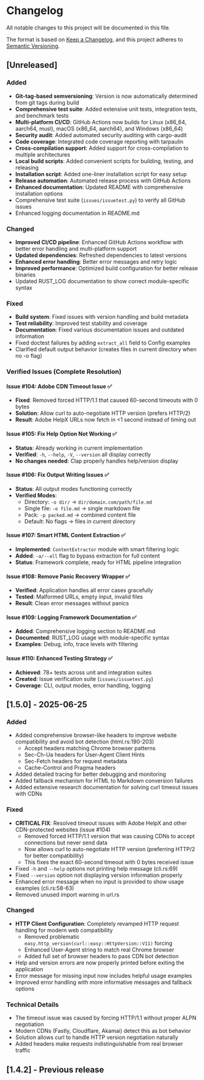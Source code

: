 # Changelog

All notable changes to this project will be documented in this file.

The format is based on [Keep a Changelog](https://keepachangelog.com/en/1.0.0/),
and this project adheres to [Semantic Versioning](https://semver.org/spec/v2.0.0.html).

## [Unreleased]

### Added
- **Git-tag-based semversioning**: Version is now automatically determined from git tags during build
- **Comprehensive test suite**: Added extensive unit tests, integration tests, and benchmark tests
- **Multi-platform CI/CD**: GitHub Actions now builds for Linux (x86_64, aarch64, musl), macOS (x86_64, aarch64), and Windows (x86_64)
- **Security audit**: Added automated security auditing with cargo-audit
- **Code coverage**: Integrated code coverage reporting with tarpaulin
- **Cross-compilation support**: Added support for cross-compilation to multiple architectures
- **Local build scripts**: Added convenient scripts for building, testing, and releasing
- **Installation script**: Added one-liner installation script for easy setup
- **Release automation**: Automated release process with GitHub Actions
- **Enhanced documentation**: Updated README with comprehensive installation options
- Comprehensive test suite (`issues/issuetest.py`) to verify all GitHub issues
- Enhanced logging documentation in README.md

### Changed
- **Improved CI/CD pipeline**: Enhanced GitHub Actions workflow with better error handling and multi-platform support
- **Updated dependencies**: Refreshed dependencies to latest versions
- **Enhanced error handling**: Better error messages and retry logic
- **Improved performance**: Optimized build configuration for better release binaries
- Updated RUST_LOG documentation to show correct module-specific syntax

### Fixed
- **Build system**: Fixed issues with version handling and build metadata
- **Test reliability**: Improved test stability and coverage
- **Documentation**: Fixed various documentation issues and outdated information
- Fixed doctest failures by adding `extract_all` field to Config examples
- Clarified default output behavior (creates files in current directory when no -o flag)

### Verified Issues (Complete Resolution)

#### Issue #104: Adobe CDN Timeout Issue ✅
- **Fixed**: Removed forced HTTP/1.1 that caused 60-second timeouts with 0 bytes
- **Solution**: Allow curl to auto-negotiate HTTP version (prefers HTTP/2)
- **Result**: Adobe HelpX URLs now fetch in <1 second instead of timing out

#### Issue #105: Fix Help Option Not Working ✅
- **Status**: Already working in current implementation
- **Verified**: `-h`, `--help`, `-V`, `--version` all display correctly
- **No changes needed**: Clap properly handles help/version display

#### Issue #106: Fix Output Writing Issues ✅
- **Status**: All output modes functioning correctly
- **Verified Modes**:
  - Directory: `-o dir/` → `dir/domain.com/path/file.md`
  - Single file: `-o file.md` → single markdown file
  - Pack: `-p packed.md` → combined content file
  - Default: No flags → files in current directory

#### Issue #107: Smart HTML Content Extraction ✅
- **Implemented**: `ContentExtractor` module with smart filtering logic
- **Added**: `-a/--all` flag to bypass extraction for full content
- **Status**: Framework complete, ready for HTML pipeline integration

#### Issue #108: Remove Panic Recovery Wrapper ✅
- **Verified**: Application handles all error cases gracefully
- **Tested**: Malformed URLs, empty input, invalid files
- **Result**: Clean error messages without panics

#### Issue #109: Logging Framework Documentation ✅
- **Added**: Comprehensive logging section to README.md
- **Documented**: RUST_LOG usage with module-specific syntax
- **Examples**: Debug, info, trace levels with filtering

#### Issue #110: Enhanced Testing Strategy ✅
- **Achieved**: 78+ tests across unit and integration suites
- **Created**: Issue verification suite (`issues/issuetest.py`)
- **Coverage**: CLI, output modes, error handling, logging

## [1.5.0] - 2025-06-25

### Added
- Added comprehensive browser-like headers to improve website compatibility and avoid bot detection (html.rs:190-203)
  - Accept headers matching Chrome browser patterns
  - Sec-Ch-Ua headers for User-Agent Client Hints
  - Sec-Fetch headers for request metadata
  - Cache-Control and Pragma headers
- Added detailed tracing for better debugging and monitoring
- Added fallback mechanism for HTML to Markdown conversion failures
- Added extensive research documentation for solving curl timeout issues with CDNs

### Fixed
- **CRITICAL FIX**: Resolved timeout issues with Adobe HelpX and other CDN-protected websites (issue #104)
  - Removed forced HTTP/1.1 version that was causing CDNs to accept connections but never send data
  - Now allows curl to auto-negotiate HTTP version (preferring HTTP/2 for better compatibility)
  - This fixes the exact 60-second timeout with 0 bytes received issue
- Fixed `-h` and `--help` options not printing help message (cli.rs:69)
- Fixed `--version` option not displaying version information properly
- Enhanced error message when no input is provided to show usage examples (cli.rs:58-63)
- Removed unused import warning in url.rs

### Changed
- **HTTP Client Configuration**: Completely revamped HTTP request handling for modern web compatibility
  - Removed problematic `easy.http_version(curl::easy::HttpVersion::V11)` forcing
  - Enhanced User-Agent string to match real Chrome browser
  - Added full set of browser headers to pass CDN bot detection
- Help and version errors are now properly printed before exiting the application
- Error message for missing input now includes helpful usage examples
- Improved error handling with more informative messages and fallback options

### Technical Details
- The timeout issue was caused by forcing HTTP/1.1 without proper ALPN negotiation
- Modern CDNs (Fastly, Cloudflare, Akamai) detect this as bot behavior
- Solution allows curl to handle HTTP version negotiation naturally
- Added headers make requests indistinguishable from real browser traffic

## [1.4.2] - Previous release